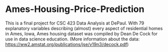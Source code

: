 # Ames-Housing-Price-Prediction
This is a final project for CSC 423 Data Analysis at DePaul.
With 79 explanatory variables describing (almost) every aspect of residential homes in Ames, Iowa, Ames housing dataset was compiled by Dean De Cock for use in data science education. (More information about the data: https://ww2.amstat.org/publications/jse/v19n3/decock.pdf)
